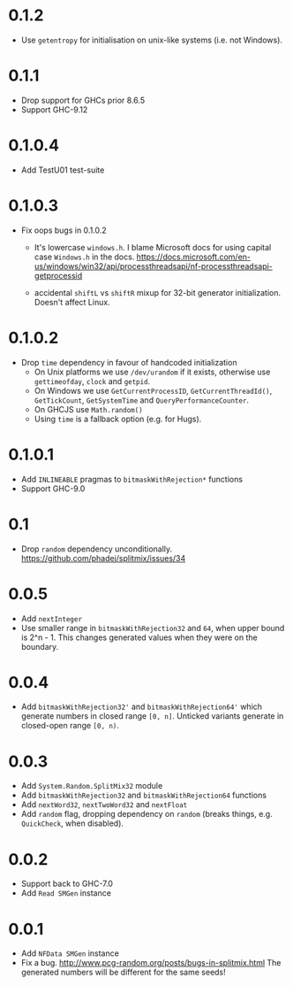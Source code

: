 # 0.1.2

- Use `getentropy` for initialisation on unix-like systems (i.e. not Windows).

# 0.1.1

- Drop support for GHCs prior 8.6.5
- Support GHC-9.12

# 0.1.0.4

- Add TestU01 test-suite

# 0.1.0.3

- Fix oops bugs in 0.1.0.2

  - It's lowercase `windows.h`.
    I blame Microsoft docs for using capital case `Windows.h` in the docs.
    https://docs.microsoft.com/en-us/windows/win32/api/processthreadsapi/nf-processthreadsapi-getprocessid

  - accidental `shiftL` vs `shiftR` mixup for 32-bit generator initialization.
    Doesn't affect Linux.

# 0.1.0.2

- Drop `time` dependency in favour of handcoded initialization
  - On Unix platforms we use `/dev/urandom` if it exists,
    otherwise use `gettimeofday`, `clock` and `getpid`.
  - On Windows we use `GetCurrentProcessID`, `GetCurrentThreadId()`,
    `GetTickCount`, `GetSystemTime` and `QueryPerformanceCounter`.
  - On GHCJS use `Math.random()`
  - Using `time` is a fallback option (e.g. for Hugs).

# 0.1.0.1

- Add `INLINEABLE` pragmas to `bitmaskWithRejection*` functions
- Support GHC-9.0

# 0.1

- Drop `random` dependency unconditionally.
  https://github.com/phadej/splitmix/issues/34

# 0.0.5

- Add `nextInteger`
- Use smaller range in `bitmaskWithRejection32` and `64`,
  when upper bound is 2^n - 1.
  This changes generated values when they were on the boundary.

# 0.0.4

- Add `bitmaskWithRejection32'` and `bitmaskWithRejection64'`
  which generate numbers in closed range `[0, n]`.
  Unticked variants generate in closed-open range `[0, n)`.

# 0.0.3

- Add `System.Random.SplitMix32` module
- Add `bitmaskWithRejection32` and `bitmaskWithRejection64` functions
- Add `nextWord32`, `nextTwoWord32` and `nextFloat`
- Add `random` flag, dropping dependency on `random`
  (breaks things, e.g. `QuickCheck`, when disabled).

# 0.0.2

- Support back to GHC-7.0
- Add `Read SMGen` instance

# 0.0.1

- Add `NFData SMGen` instance
- Fix a bug. http://www.pcg-random.org/posts/bugs-in-splitmix.html
  The generated numbers will be different for the same seeds!
